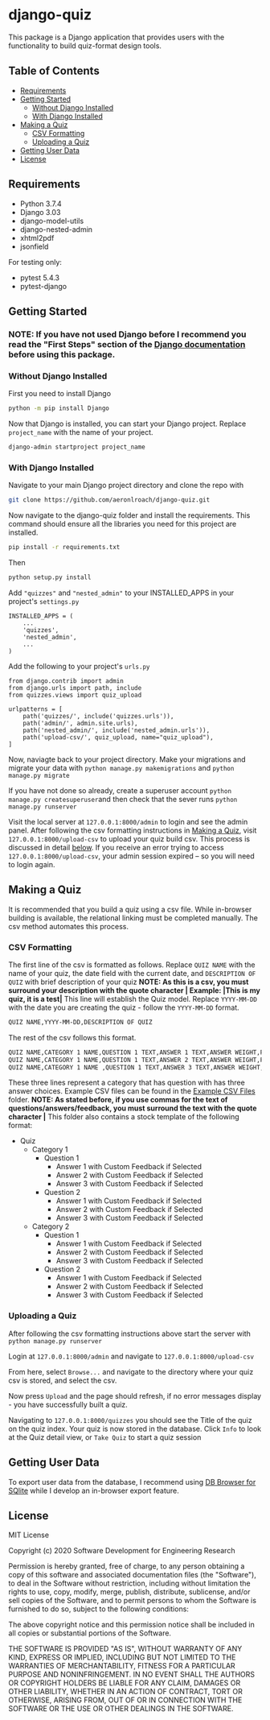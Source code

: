 # django-quiz
This package is a Django application that provides users with the functionality to build quiz-format design tools.

## Table of Contents
* [Requirements](#requirements)
* [Getting Started](#getting-started)
  *  [Without Django Installed](#without-django-installed)
  *  [With Django Installed](#with-django-installed)
* [Making a Quiz](#making-a-quiz)
  *  [CSV Formatting](#csv-formatting)
  *  [Uploading a Quiz](#uploading-a-quiz)
* [Getting User Data](#getting-user-data)
* [License](#liscense)

## Requirements
* Python 3.7.4
* Django 3.03
* django-model-utils
* django-nested-admin
* xhtml2pdf
* jsonfield

For testing only:
* pytest 5.4.3
* pytest-django

## Getting Started
### NOTE: If you have not used Django before I recommend you read the "First Steps" section of the [Django documentation](https://docs.djangoproject.com/en/3.0/) before using this package.

### Without Django Installed
First you need to install Django
~~~bash
python -m pip install Django
~~~

Now that Django is installed, you can start your Django project. Replace `project_name` with the name of your project. 
~~~~bash
django-admin startproject project_name
~~~~

### With Django Installed
Navigate to your main Django project directory and clone the repo with
~~~~bash
git clone https://github.com/aeronlroach/django-quiz.git
~~~~

Now navigate to the django-quiz folder and install the requirements. This command should ensure all the libraries you need for this project are installed.
~~~~bash
pip install -r requirements.txt
~~~~

Then
~~~~bash
python setup.py install
~~~~

Add `"quizzes"` and `"nested_admin"` to your INSTALLED_APPS in your project's `settings.py`

    INSTALLED_APPS = (
        ...
        'quizzes',
        'nested_admin',
        ...
    )
    
Add the following to your project's `urls.py`

    from django.contrib import admin
    from django.urls import path, include
    from quizzes.views import quiz_upload

    urlpatterns = [
        path('quizzes/', include('quizzes.urls')),
        path('admin/', admin.site.urls),
        path('nested_admin/', include('nested_admin.urls')),
        path('upload-csv/', quiz_upload, name="quiz_upload"),
    ]

Now, naviagte back to your project directory. Make your migrations and migrate your data with `python manage.py makemigrations` and `python manage.py migrate`

If you have not done so already, create a superuser account `python manage.py createsuperuser`and then check that the sever runs `python manage.py runserver`

Visit the local server at `127.0.0.1:8000/admin` to login and see the admin panel. After following the csv formatting instructions in [Making a Quiz](#making-a-quiz), visit `127.0.0.1:8000/upload-csv` to upload your quiz build csv. This process is discussed in detail [below](#uploading-a-quiz). If you receive an error trying to access `127.0.0.1:8000/upload-csv`, your admin session expired – so you will need to login again.

## Making a Quiz
It is recommended that you build a quiz using a csv file. While in-browser building is available, the relational linking must be completed manually. The csv method automates this process.

### CSV Formatting
The first line of the csv is formatted as follows. Replace `QUIZ NAME` with the name of your quiz, the date field with the current date, and `DESCRIPTION OF QUIZ` with brief description of your quiz **NOTE: As this is a csv, you must surround your description with the quote character | Example: |This is my quiz, it is a test|** This line will establish the Quiz model. Replace `YYYY-MM-DD` with the date you are creating the quiz - follow the `YYYY-MM-DD` format.
~~~~bash
QUIZ NAME,YYYY-MM-DD,DESCRIPTION OF QUIZ
~~~~

The rest of the csv follows this format.
~~~~bash
QUIZ NAME,CATEGORY 1 NAME,QUESTION 1 TEXT,ANSWER 1 TEXT,ANSWER WEIGHT,FEEDBACK TEXT FOR ANSWER 1
QUIZ NAME,CATEGORY 1 NAME,QUESTION 1 TEXT,ANSWER 2 TEXT,ANSWER WEIGHT,FEEDBACK TEXT FOR ANSWER 2
QUIZ NAME,CATEGORY 1 NAME ,QUESTION 1 TEXT,ANSWER 3 TEXT,ANSWER WEIGHT,FEEDBACK TEXT FOR ANSWER 3
~~~~
These three lines represent a category that has question with has three answer choices. Example CSV files can be found in the [Example CSV Files]() folder. **NOTE: As stated before, if you use commas for the text of questions/answers/feedback, you must surround the text with the quote character |** This folder also contains a stock template of the following format:
* Quiz
  *  Category 1
      *  Question 1
          *  Answer 1 with Custom Feedback if Selected
          *  Answer 2 with Custom Feedback if Selected
          *  Answer 3 with Custom Feedback if Selected
      *  Question 2
          *  Answer 1 with Custom Feedback if Selected
          *  Answer 2 with Custom Feedback if Selected
          *  Answer 3 with Custom Feedback if Selected
  *  Category 2
      *  Question 1
          *  Answer 1 with Custom Feedback if Selected
          *  Answer 2 with Custom Feedback if Selected
          *  Answer 3 with Custom Feedback if Selected
      *  Question 2
          *  Answer 1 with Custom Feedback if Selected
          *  Answer 2 with Custom Feedback if Selected
          *  Answer 3 with Custom Feedback if Selected

### Uploading a Quiz
After following the csv formatting instructions above start the server with `python manage.py runserver`

Login at `127.0.0.1:8000/admin` and navigate to `127.0.0.1:8000/upload-csv`

From here, select `Browse...` and navigate to the directory where your quiz csv is stored, and select the csv.

Now press `Upload` and the page should refresh, if no error messages display - you have successfully built a quiz.

Navigating to `127.0.0.1:8000/quizzes` you should see the Title of the quiz on the quiz index. Your quiz is now stored in the database. Click `Info` to look at the Quiz detail view, or `Take Quiz` to start a quiz session

## Getting User Data
To export user data from the database, I recommend using [DB Browser for SQlite](https://sqlitebrowser.org/) while I develop an in-browser export feature.

## License
MIT License

Copyright (c) 2020 Software Development for Engineering Research

Permission is hereby granted, free of charge, to any person obtaining a copy
of this software and associated documentation files (the "Software"), to deal
in the Software without restriction, including without limitation the rights
to use, copy, modify, merge, publish, distribute, sublicense, and/or sell
copies of the Software, and to permit persons to whom the Software is
furnished to do so, subject to the following conditions:

The above copyright notice and this permission notice shall be included in all
copies or substantial portions of the Software.

THE SOFTWARE IS PROVIDED "AS IS", WITHOUT WARRANTY OF ANY KIND, EXPRESS OR
IMPLIED, INCLUDING BUT NOT LIMITED TO THE WARRANTIES OF MERCHANTABILITY,
FITNESS FOR A PARTICULAR PURPOSE AND NONINFRINGEMENT. IN NO EVENT SHALL THE
AUTHORS OR COPYRIGHT HOLDERS BE LIABLE FOR ANY CLAIM, DAMAGES OR OTHER
LIABILITY, WHETHER IN AN ACTION OF CONTRACT, TORT OR OTHERWISE, ARISING FROM,
OUT OF OR IN CONNECTION WITH THE SOFTWARE OR THE USE OR OTHER DEALINGS IN THE
SOFTWARE.
